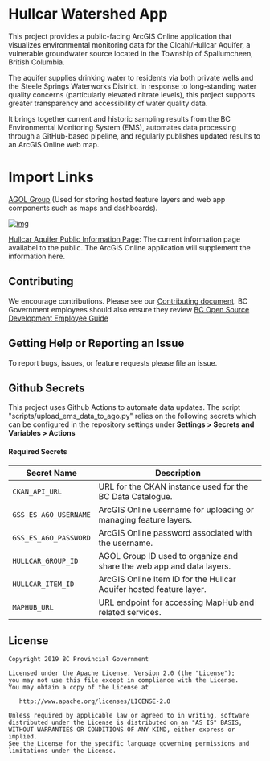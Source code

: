 # Hullcar Watershed App
This project provides a public-facing ArcGIS Online application that visualizes 
environmental monitoring data for the Clcahl/Hullcar Aquifer, a vulnerable 
groundwater source located in the Township of Spallumcheen, British Columbia. 

The aquifer supplies drinking water to residents via both private wells and the 
Steele Springs Waterworks District. In response to long-standing water quality 
concerns (particularly elevated nitrate levels), this project supports greater 
transparency and accessibility of water quality data.

It brings together current and historic sampling results from the BC 
Environmental Monitoring System (EMS), automates data processing through a 
GitHub-based pipeline, and regularly publishes updated results to an ArcGIS
Online web map.



# Import Links
[AGOL Group](https://governmentofbc.maps.arcgis.com/home/group.html?id=e8f58ee68fc944f3a56bd0ba5667613b) (Used for storing hosted feature layers and web app components such as maps and dashboards). 

[![img](https://img.shields.io/badge/Lifecycle-Experimental-339999)](https://github.com/bcgov/repomountie/blob/master/doc/lifecycle-badges.md)

[Hullcar Aquifer Public Information  Page](https://www2.gov.bc.ca/gov/content/environment/air-land-water/site-permitting-compliance/hullcar-aquifer): The current information page availabel to the public. The ArcGIS Online application will supplement the information
here.

## Contributing
We encourage contributions. Please see our [Contributing document](<CONTRIBUTING.md>). BC Government employees should also ensure they review [BC Open Source Development Employee Guide](https://github.com/bcgov/BC-Policy-Framework-For-GitHub/blob/master/BC-Open-Source-Development-Employee-Guide/README.md)

## Getting Help or Reporting an Issue
To report bugs, issues, or feature requests please file an issue.

## Github Secrets
This project uses Github Actions to automate data updates. The script 
"scripts/upload_ems_data_to_ago.py" relies on the following secrets which 
can be configured in the repository settings under **Settings > Secrets and 
Variables > Actions**

#### Required Secrets
| Secret Name            | Description                                                                 |
|------------------------|-----------------------------------------------------------------------------|
| `CKAN_API_URL`         | URL for the CKAN instance used for the BC Data Catalogue.                   |
| `GSS_ES_AGO_USERNAME`  | ArcGIS Online username for uploading or managing feature layers.            |
| `GSS_ES_AGO_PASSWORD`  | ArcGIS Online password associated with the username.                        |
| `HULLCAR_GROUP_ID`     | AGOL Group ID used to organize and share the web app and data layers.       |
| `HULLCAR_ITEM_ID`      | ArcGIS Online Item ID for the Hullcar Aquifer hosted feature layer.    |
| `MAPHUB_URL`           | URL endpoint for accessing MapHub and related services.                      |


## License
    Copyright 2019 BC Provincial Government

    Licensed under the Apache License, Version 2.0 (the "License");
    you may not use this file except in compliance with the License.
    You may obtain a copy of the License at

       http://www.apache.org/licenses/LICENSE-2.0

    Unless required by applicable law or agreed to in writing, software
    distributed under the License is distributed on an "AS IS" BASIS,
    WITHOUT WARRANTIES OR CONDITIONS OF ANY KIND, either express or implied.
    See the License for the specific language governing permissions and
    limitations under the License.